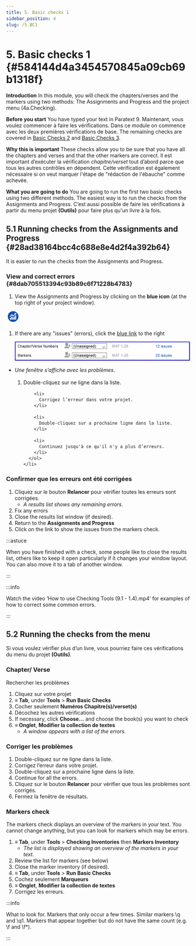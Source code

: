 ```yaml
---
title: 5. Basic checks 1
sidebar_position: 4
slug: /5.BC1
---
```




# 5. Basic checks 1 {#584144d4a3454570845a09cb69b1318f}


**Introduction**  In this module, you will check the chapters/verses and the markers using two methods: The Assignments and Progress and the project menu (4a.Checking).


**Before you start**  You have typed your text in Paratext 9. Maintenant, vous voulez commencer à faire les vérifications. Dans ce module on commence avec les deux premières vérifications de base. The remaining checks are covered in [Basic Checks 2](https://sillsdev.github.io/paratext-manual/12.BC2) and [Basic Checks 3](https://sillsdev.github.io/paratext-manual/19.BC3).


**Why this is important**  These checks allow you to be sure that you have all the chapters and verses and that the other markers are correct. Il est important d’exécuter la vérification *chapitre/verset* tout d’abord parce que tous les autres contrôles en dépendent. Cette vérification est également nécessaire si on veut marquer l'étape de "rédaction de l'ébauche" comme achevée.


**What you are going to do**  You are going to run the first two basic checks using two different methods. The easiest way is to run the checks from the Assignments and Progress. C’est aussi possible de faire les vérifications à partir du menu projet **(Outils)** pour faire plus qu'un livre à la fois.


## 5.1 Running checks from the Assignments and Progress {#28ad38164bcc4c688e8e4d2f4a392b64}


It is easier to run the checks from the Assignments and Progress.


### **View and correct errors** {#8dab705513394c93b89c6f71228b4783}


<div class='notion-row'>
<div class='notion-column' style={{width: 'calc((100% - (min(32px, 4vw) * 1)) * 0.5)'}}>

1. View the Assignments and Progress by clicking on the **blue icon** (at the top right of your project window).

</div><div className='notion-spacer' >
  </p> 
  
  <p spaces-before="0">
    

<div class='notion-column' style={{width: 'calc((100% - (min(32px, 4vw) * 1)) * 0.5)'}}>

![](./1327675855.png)

</div>    
    <div className='notion-spacer' >
    </div>
  </p>
  
  <ol start="1">
    <li>
      <p spaces-before="0">
        If there are any "issues" (errors), click the <u>blue link</u> to the right
      </p>
      <p spaces-before="4">
        <img src="./1439418375.png" alt="" />
      </p>
    </li>
  </ol>
  
  <ul>
    <li>
      <em x-id="4">Une fenêtre s’affiche avec les problèmes</em>.<br x-id="2" />   <ol start="1">
        <li>
          Double-cliquez sur ne ligne dans la liste.
        </li>
        
        <li>
          Corrigez l’erreur dans votre projet.
        </li>
        
        <li>
          Double-cliquez sur a prochaine ligne dans la liste.
        </li>
        
        <li>
          Continuez jusqu'à ce qu'il n'y a plus d’erreurs.
        </li>
      </ol>
    </li>
  </ul>

<h3 id="648ac1a433e748dd82299215b61cb8b3" spaces-before="0">
  <strong x-id="1">Confirmer que les erreurs ont été corrigées</strong>
</h3>

<ol start="1">
  <li>
    Cliquez sur le bouton <strong x-id="1">Relancer</strong>  pour vérifier toutes les erreurs sont corrigées. <ul>
      <li>
        <em x-id="4">A results list shows any remaining errors</em>.
      </li>
    </ul>
  </li>
  
  <li>
    Fix any errors
  </li>
  
  <li>
    Close the results list window (if desired).
  </li>
  
  <li>
    Return to the <strong x-id="1">Assignments and Progress</strong>
  </li>
  
  <li>
    Click on the link to show the issues from the markers check.
  </li>
</ol>

<p spaces-before="0">
  :::astuce
</p>

<p spaces-before="0">
  When you have finished with a check, some people like to close the results list, others like to keep it open particularly if it changes your window layout. You can also move it to a tab of another window.
</p>

<p spaces-before="0">

:::
</p>

<p spaces-before="0">
  :::info
</p>

<p spaces-before="0">
  Watch the video ‘How to use Checking Tools (9.1 - 1.4).mp4’ for examples of how to correct some common errors.
</p>

<p spaces-before="0">

:::
</p>




<h2 id="3d7c1c2bb72b412c84fa0be8315c0899" spaces-before="0">
  5.2 Running the checks from the menu
</h2>

<p spaces-before="0">
  Si vous voulez vérifier plus d’un livre, vous pourriez faire ces vérifications du menu du projet <strong x-id="1">(Outils)</strong>.
</p>


<h3 id="ac301c02271b4d2cbe873464d1494925" spaces-before="0">
  Chapter/ Verse
</h3>

<p spaces-before="0">
  Rechercher les problèmes
</p>

<ol start="1">
  <li>
    Cliquez sur votre projet
  </li>
  
  <li>
    <strong x-id="1">≡ Tab</strong>, under <strong x-id="1">Tools</strong> &gt; <strong x-id="1">Run Basic Checks</strong>
  </li>
  
  <li>
    Cocher seulement <strong x-id="1">Numéros Chapitre(s)/verset(s)</strong>
  </li>
  
  <li>
    Décochez les autres vérifications
  </li>
  
  <li>
    If necessary, click <strong x-id="1">Choose…</strong> and choose the book(s) you want to check
  </li>
  
  <li>
    <strong x-id="1">≡ Onglet</strong>, <strong x-id="1">Modifier la collection de textes</strong>   <ul>
      <li>
        <em x-id="4">A window appears with a list of the errors.</em>
      </li>
    </ul>
  </li>
</ol>

<h3 id="2724585e15974d88b2f788b23d7711dc" spaces-before="0">
  Corriger les problèmes
</h3>

<ol start="1">
  <li>
    Double-cliquez sur ne ligne dans la liste.
  </li>
  
  <li>
    Corrigez l’erreur dans votre projet.
  </li>
  
  <li>
    Double-cliquez sur a prochaine ligne dans la liste.
  </li>
  
  <li>
    Continue for all the errors.
  </li>
  
  <li>
    Cliquez sur le bouton <strong x-id="1">Relancer</strong>  pour vérifier que tous les problèmes sont corrigés.
  </li>
  
  <li>
    Fermez la fenêtre de résultats.
  </li>
</ol>

<h3 id="b9296e794a82435ca258a466eb7c9ee4" spaces-before="0">
  Markers check
</h3>

<p spaces-before="0">
  The markers check displays an overview of the markers in your text. You cannot change anything, but you can look for markers which may be errors.
</p>

<ol start="1">
  <li>
    <strong x-id="1">≡ Tab</strong>, under <strong x-id="1">Tools</strong> &gt; <strong x-id="1">Checking Inventories</strong> then <strong x-id="1">Markers Inventory</strong> <ul>
      <li>
        <em x-id="4">The list is displayed showing an overview of the markers in your text</em>.
      </li>
    </ul>
  </li>
  
  <li>
    Review the list for markers (see below)
  </li>
  
  <li>
    Close the marker inventory (if desired).
  </li>
  
  <li>
    <strong x-id="1">≡ Tab</strong>, under <strong x-id="1">Tools</strong> &gt; <strong x-id="1">Run Basic Checks</strong>
  </li>
  
  <li>
    Cochez seulement <strong x-id="1">Marqueurs</strong>
  </li>
  
  <li>
    <strong x-id="1">≡ Onglet</strong>, <strong x-id="1">Modifier la collection de textes</strong>  
  </li>
  
  <li>
    Corrigez les erreurs.
  </li>
</ol>

<p spaces-before="0">
  :::info
</p>

<p spaces-before="0">
  What to look for. Markers that only occur a few times. Similar markers \q and \q1. Markers that appear together but do not have the same count (e.g. \f and \f*).
</p>

<p spaces-before="0">

:::
</p>



